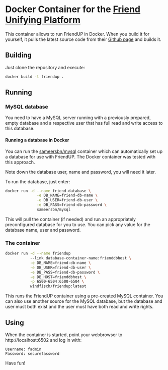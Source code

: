 # Docker Container for the [Friend Unifying Platform][1]

This container allows to run FriendUP in Docker. When you build it
for yourself, it pulls the latest source code from their [Github page][2]
and builds it.

## Building

Just clone the repository and execute:

```sh
docker build -t friendup .
```

## Running

### MySQL database

You need to have a MySQL server running with a previously prepared, empty
database and a respective user that has full read and write access to this
database.

#### Running a database in Docker

You can run the [sameersbn/mysql][3] container which can automatically set up
a database for use with FriendUP. The Docker container was tested with this
approach.

Note down the database user, name and password, you will need it later.

To run the database, just enter:

```sh
docker run -d --name friend-database \
              -e DB_NAME=friend-db-name \
              -e DB_USER=friend-db-user \
              -e DB_PASS=friend-db-password \
              sameersbn/mysql
```

This will pull the container (if needed) and run an appropriately
preconfigured database for you to use. You can pick any value for the
database name, user and password.

### The container

```sh
docker run -d --name friendup
           --link database-container-name:frienddbhost \
           -e DB_NAME=friend-db-name \
           -e DB_USER=friend-db-user \
           -e DB_PASS=friend-db-password \
           -e DB_HOST=frienddbhost \
           -p 6500-6504:6500-6504 \
           windfisch/friendup:latest
```

This runs the FriendUP container using a pre-created MySQL container.
You can also use another source for the MySQL database, but the database
and user must both exist and the user must have both read and write rights.

## Using

When the container is started, point your webbrowser to http://localhost:6502
and log in with:

```text
Username: fadmin
Password: securefassword
```

Have fun!

[1]: https://friendup.cloud
[2]: https://github.com/FriendSoftwareLabs/friendup
[3]: https://hub.docker.com/r/sameersbn/mysql/
